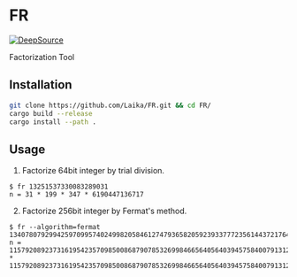 # FR
[![DeepSource](https://deepsource.io/gh/Laika/FR.svg/?label=active+issues&show_trend=true&token=iQ_HjqrehUx-1r5VuV9J4eVD)](https://deepsource.io/gh/Laika/FR/?ref=repository-badge)

Factorization Tool 

## Installation
```bash
git clone https://github.com/Laika/FR.git && cd FR/
cargo build --release
cargo install --path .
```

## Usage
1. Factorize 64bit integer by trial division.
```console
$ fr 13251537330083289031
n = 31 * 199 * 347 * 6190447136717
```

2. Factorize 256bit integer by Fermat's method.
```console
$ fr --algorithm=fermat 13407807929942597099574024998205846127479365820592393377723561443721764030142790646165789383030198876725227227082741501683806940107542205183165700530855221
n = 115792089237316195423570985008687907853269984665640564039457584007913129640233 * 115792089237316195423570985008687907853269984665640564039457584007913129640237
```
